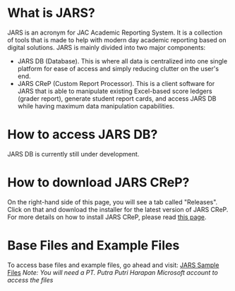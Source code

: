 # What is JARS?
JARS is an acronym for JAC Academic Reporting System. It is a collection of tools that is made to help with modern day academic reporting based on digital solutions. 
JARS is mainly divided into two major components:
- JARS DB (Database). This is where all data is centralized into one single platform for ease of access and simply reducing clutter on the user's end.
- JARS CReP (Custom Report Processor). This is a client software for JARS that is able to manipulate existing Excel-based score ledgers (grader report), generate student report cards, and access JARS DB while having maximum data manipulation capabilities.

# How to access JARS DB?
JARS DB is currently still under development.

# How to download JARS CReP?
On the right-hand side of this page, you will see a tab called "Releases". Click on that and download the installer for the latest version of JARS CReP.
For more details on how to install JARS CReP, please read [this page](https://github.com/ravendinata/JARS/wiki/Installation-Guide).

# Base Files and Example Files
To access base files and example files, go ahead and visit:
[JARS Sample Files](https://jacschoolid-my.sharepoint.com/:f:/g/personal/raven_limadinata_jacschool_sch_id/EkfL_EgFVk1It5zt-xBPl7oBMxVwAjseSLocDVQA6euYJw?e=Usycuc)
_Note: You will need a PT. Putra Putri Harapan Microsoft account to access the files_
